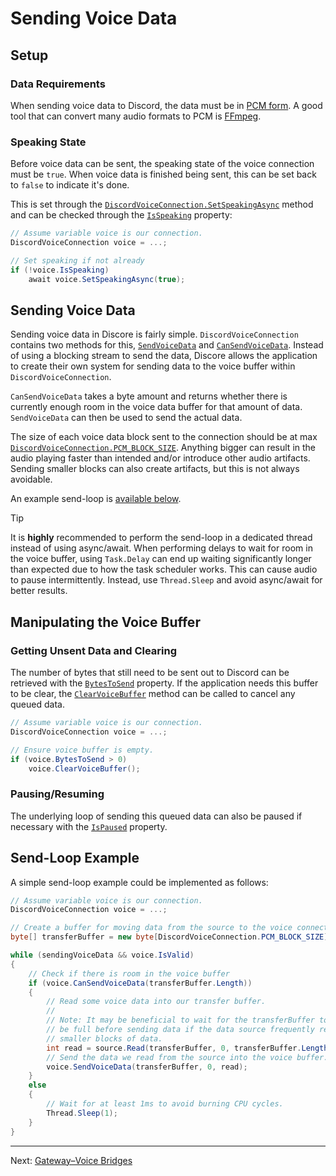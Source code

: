 # Sending Voice Data

## Setup

### Data Requirements
When sending voice data to Discord, the data must be in [PCM form](https://en.wikipedia.org/wiki/Pulse-code_modulation). A good tool that can convert many audio formats to PCM is [FFmpeg](https://ffmpeg.org/).

### Speaking State
Before voice data can be sent, the speaking state of the voice connection must be `true`. When voice data is finished being sent, this can be set back to `false` to indicate it's done.

This is set through the [`DiscordVoiceConnection.SetSpeakingAsync`](xref:Discore.Voice.DiscordVoiceConnection.SetSpeakingAsync*) method and can be checked through the [`IsSpeaking`](xref:Discore.Voice.DiscordVoiceConnection.IsSpeaking) property:
```csharp
// Assume variable voice is our connection.
DiscordVoiceConnection voice = ...;

// Set speaking if not already
if (!voice.IsSpeaking)
    await voice.SetSpeakingAsync(true);
```

## Sending Voice Data
Sending voice data in Discore is fairly simple. `DiscordVoiceConnection` contains two methods for this, [`SendVoiceData`](xref:Discore.Voice.DiscordVoiceConnection.SendVoiceData*) and [`CanSendVoiceData`](xref:Discore.Voice.DiscordVoiceConnection.CanSendVoiceData*). Instead of using a blocking stream to send the data, Discore allows the application to create their own system for sending data to the voice buffer within `DiscordVoiceConnection`.

`CanSendVoiceData` takes a byte amount and returns whether there is currently enough room in the voice data buffer for that amount of data. `SendVoiceData` can then be used to send the actual data.

The size of each voice data block sent to the connection should be at max [`DiscordVoiceConnection.PCM_BLOCK_SIZE`](xref:Discore.Voice.DiscordVoiceConnection.PCM_BLOCK_SIZE). Anything bigger can result in the audio playing faster than intended and/or introduce other audio artifacts. Sending smaller blocks can also create artifacts, but this is not always avoidable.

An example send-loop is [available below](#send-loop-example).

> [!TIP]
> It is **highly** recommended to perform the send-loop in a dedicated thread instead of using async/await. When performing delays to wait for room in the voice buffer, using `Task.Delay` can end up waiting significantly longer than expected due to how the task scheduler works. This can cause audio to pause intermittently. Instead, use `Thread.Sleep` and avoid async/await for better results. 

## Manipulating the Voice Buffer

### Getting Unsent Data and Clearing
The number of bytes that still need to be sent out to Discord can be retrieved with the [`BytesToSend`](xref:Discore.Voice.DiscordVoiceConnection.BytesToSend) property. If the application needs this buffer to be clear, the [`ClearVoiceBuffer`](xref:Discore.Voice.DiscordVoiceConnection.ClearVoiceBuffer*) method can be called to cancel any queued data.

```csharp
// Assume variable voice is our connection.
DiscordVoiceConnection voice = ...;

// Ensure voice buffer is empty.
if (voice.BytesToSend > 0)
    voice.ClearVoiceBuffer();
```

### Pausing/Resuming
The underlying loop of sending this queued data can also be paused if necessary with the [`IsPaused`](xref:Discore.Voice.DiscordVoiceConnection.IsPaused) property.

## Send-Loop Example
A simple send-loop example could be implemented as follows:
```csharp
// Assume variable voice is our connection.
DiscordVoiceConnection voice = ...;

// Create a buffer for moving data from the source to the voice connection.
byte[] transferBuffer = new byte[DiscordVoiceConnection.PCM_BLOCK_SIZE];

while (sendingVoiceData && voice.IsValid)
{
    // Check if there is room in the voice buffer
    if (voice.CanSendVoiceData(transferBuffer.Length))
    {
        // Read some voice data into our transfer buffer.
        //
        // Note: It may be beneficial to wait for the transferBuffer to
        // be full before sending data if the data source frequently reads
        // smaller blocks of data.
        int read = source.Read(transferBuffer, 0, transferBuffer.Length);
        // Send the data we read from the source into the voice buffer.
        voice.SendVoiceData(transferBuffer, 0, read);
    }
    else
    {
        // Wait for at least 1ms to avoid burning CPU cycles.
        Thread.Sleep(1);
    }
}
```

---
Next: [Gateway–Voice Bridges](./bridges.md)
